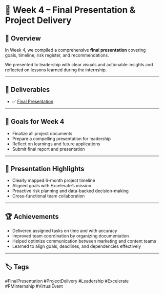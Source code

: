 # 📅 Week 4 – Final Presentation & Project Delivery

## 📘 Overview

In Week 4, we compiled a comprehensive **final presentation** covering goals, timeline, risk register, and recommendations.

We presented to leadership with clear visuals and actionable insights and reflected on lessons learned during the internship.

---

## 📄 Deliverables

- ✅ [Final Presentation](Week-4-presentation.pdf)

---

## 🎯 Goals for Week 4

- Finalize all project documents
- Prepare a compelling presentation for leadership
- Reflect on learnings and future applications
- Submit final report and presentation

---

## 🎯 Presentation Highlights

- Clearly mapped 6-month project timeline
- Aligned goals with Excelerate’s mission
- Proactive risk planning and data-backed decision-making
- Cross-functional team collaboration

---

## 🏆 Achievements

- Delivered assigned tasks on time and with accuracy
- Improved team coordination by organizing documentation
- Helped optimize communication between marketing and content teams
- Learned to align goals, deadlines, and dependencies effectively

---

## 🏷️ Tags

#FinalPresentation #ProjectDelivery #Leadership #Excelerate #PMInternship #VirtualEvent

